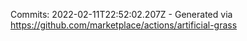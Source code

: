 Commits: 2022-02-11T22:52:02.207Z - Generated via https://github.com/marketplace/actions/artificial-grass
<br>
